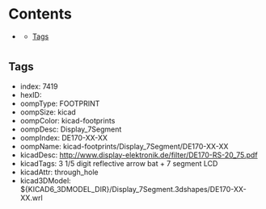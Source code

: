 



Contents
========

* [](#)
	* [Tags](#tags)

# 

## Tags

- index: 7419
- hexID: 
- oompType: FOOTPRINT
- oompSize: kicad
- oompColor: kicad-footprints
- oompDesc: Display_7Segment
- oompIndex: DE170-XX-XX
- oompName: kicad-footprints/Display_7Segment/DE170-XX-XX
- kicadDesc: http://www.display-elektronik.de/filter/DE170-RS-20_75.pdf
- kicadTags: 3 1/5 digit reflective arrow bat + 7 segment LCD
- kicadAttr: through_hole
- kicad3DModel: ${KICAD6_3DMODEL_DIR}/Display_7Segment.3dshapes/DE170-XX-XX.wrl
